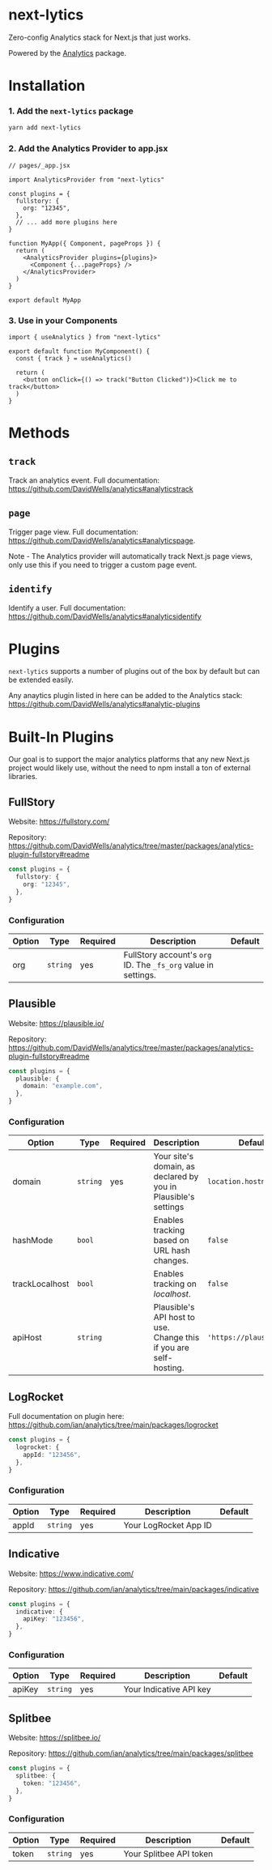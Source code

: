 # next-lytics

Zero-config Analytics stack for Next.js that just works.

Powered by the [Analytics](https://github.com/DavidWells/analytics) package.

# Installation

### 1. Add the `next-lytics` package

```sh
yarn add next-lytics
```

### 2. Add the Analytics Provider to app.jsx

```tsx
// pages/_app.jsx

import AnalyticsProvider from "next-lytics"

const plugins = {
  fullstory: {
    org: "12345",
  },
  // ... add more plugins here
}

function MyApp({ Component, pageProps }) {
  return (
    <AnalyticsProvider plugins={plugins}>
      <Component {...pageProps} />
    </AnalyticsProvider>
  )
}

export default MyApp
```

### 3. Use in your Components

```tsx
import { useAnalytics } from "next-lytics"

export default function MyComponent() {
  const { track } = useAnalytics()

  return (
    <button onClick={() => track("Button Clicked")}>Click me to track</button>
  )
}
```

# Methods

## `track`

Track an analytics event. Full documentation: https://github.com/DavidWells/analytics#analyticstrack

## `page`

Trigger page view. Full documentation: https://github.com/DavidWells/analytics#analyticspage.

Note - The Analytics provider will automatically track Next.js page views, only use this if you need to trigger a custom page event.

## `identify`

Identify a user. Full documentation: https://github.com/DavidWells/analytics#analyticsidentify

# Plugins

`next-lytics` supports a number of plugins out of the box by default but can be extended easily.

Any anaytics plugin listed in here can be added to the Analytics stack: https://github.com/DavidWells/analytics#analytic-plugins

<!-- # Adding a Custom Plugin

Just install the plugin and add it to your plugins config:

```sh
yarn add analytics-custom-plugin
```

```ts
import CustomPlugin from "analytics-custom-plugin"

const plugins = {
  CustomPlugin: {
    id: "xyz",
    // ... config
  },
}
``` -->

# Built-In Plugins

Our goal is to support the major analytics platforms that any new Next.js project would likely use, without the need to npm install a ton of external libraries.

<!-- ## Amplitude

Full documentation on plugin here: https://github.com/DavidWells/analytics/tree/master/packages/analytics-plugin-amplitude

```ts
const plugins = {
  amplitude: {
    apiKey: "token",
  },
}
```

| Option                              | description               |
| :---------------------------------- | :------------------------ |
| `apiKey` <br/>**required** - string | Amplitude project API key |
| `options` <br/> - object            | Amplitude SDK options     | -->

<!-- ## Google Analytics

Full documentation on plugin here: https://github.com/DavidWells/analytics/tree/master/packages/analytics-plugin-google-analytics

```ts
const plugins = {
  googleTagManager: {
    trackingId: "UA-1234567",
  },
}
```

### Configuration

| Option                                                 | description                                                                                                                                                                              |
| :----------------------------------------------------- | :--------------------------------------------------------------------------------------------------------------------------------------------------------------------------------------- |
| `trackingId` <br/>**required** - string                | Google Analytics site tracking Id                                                                                                                                                        |
| `debug` <br/>_optional_ - boolean                      | Enable Google Analytics debug mode                                                                                                                                                       |
| `anonymizeIp` <br/>_optional_ - boolean                | Enable [Anonymizing IP addresses](https://bit.ly/3c660Rd) sent to Google Analytics. [See details below](#anonymize-visitor-ips)                                                          |
| `customDimensions` <br/>_optional_ - object            | Map [Custom dimensions](https://bit.ly/3c5de88) to send extra information to Google Analytics. [See details below](#using-ga-custom-dimensions)                                          |
| `resetCustomDimensionsOnPage` <br/>_optional_ - object | Reset custom dimensions by key on analytics.page() calls. Useful for single page apps.                                                                                                   |
| `setCustomDimensionsToPage` <br/>_optional_ - boolean  | Mapped dimensions will be set to the page & sent as properties of all subsequent events on that page. If false, analytics will only pass custom dimensions as part of individual events  |
| `instanceName` <br/>_optional_ - string                | Custom tracker name for google analytics. Use this if you need multiple googleAnalytics scripts loaded                                                                                   |
| `customScriptSrc` <br/>_optional_ - string             | Custom URL for google analytics script, if proxying calls                                                                                                                                |
| `cookieConfig` <br/>_optional_ - object                | Additional cookie properties for configuring the [ga cookie](https://developers.google.com/analytics/devguides/collection/analyticsjs/cookies-user-id#configuring_cookie_field_settings) |
| `tasks` <br/>_optional_ - object                       | [Set custom google analytic tasks](https://developers.google.com/analytics/devguides/collection/analyticsjs/tasks)                                                                       | -->

<!-- ## Google Tag Manager

Full documentation on plugin here: https://github.com/DavidWells/analytics/tree/master/packages/analytics-plugin-google-tag-manager

```ts
const plugins = {
  googleTagManager: {
    containerId: "GTM-123xyz",
  },
}
```

### Configuration

| Option                                     | description                                                    |
| :----------------------------------------- | :------------------------------------------------------------- |
| `containerId` <br/>**required** - string   | The Container ID uniquely identifies the GTM Container.        |
| `dataLayerName` <br/>_optional_ - string   | The optional name for dataLayer-object. Defaults to dataLayer. |
| `customScriptSrc` <br/>_optional_ - string | Load Google Tag Manager script from a custom source            |
| `preview` <br/>_optional_ - string         | The preview-mode environment                                   |
| `auth` <br/>_optional_ - string            | The preview-mode authentication credentials                    | -->

## FullStory

Website: https://fullstory.com/

Repository: https://github.com/DavidWells/analytics/tree/master/packages/analytics-plugin-fullstory#readme

```ts
const plugins = {
  fullstory: {
    org: "12345",
  },
}
```

### Configuration

| Option | Type     | Required | Description                                                    | Default |
| ------ | -------- | -------- | -------------------------------------------------------------- | ------- |
| org    | `string` | yes      | FullStory account's `org` ID. The `_fs_org` value in settings. |         |

## Plausible

Website: https://plausible.io/

Repository: https://github.com/DavidWells/analytics/tree/master/packages/analytics-plugin-fullstory#readme

```ts
const plugins = {
  plausible: {
    domain: "example.com",
  },
}
```

### Configuration

| Option         | Type     | Required | Description                                                       | Default                  |
| -------------- | -------- | -------- | ----------------------------------------------------------------- | ------------------------ |
| domain         | `string` | yes      | Your site's domain, as declared by you in Plausible's settings    | `location.hostname`      |
| hashMode       | `bool`   |          | Enables tracking based on URL hash changes.                       | `false`                  |
| trackLocalhost | `bool`   |          | Enables tracking on _localhost_.                                  | `false`                  |
| apiHost        | `string` |          | Plausible's API host to use. Change this if you are self-hosting. | `'https://plausible.io'` |

## LogRocket

Full documentation on plugin here: https://github.com/ian/analytics/tree/main/packages/logrocket

```ts
const plugins = {
  logrocket: {
    appId: "123456",
  },
}
```

### Configuration

| Option | Type     | Required | Description           | Default |
| ------ | -------- | -------- | --------------------- | ------- |
| appId  | `string` | yes      | Your LogRocket App ID |

## Indicative

Website: https://www.indicative.com/

Repository: https://github.com/ian/analytics/tree/main/packages/indicative

```ts
const plugins = {
  indicative: {
    apiKey: "123456",
  },
}
```

### Configuration

| Option | Type     | Required | Description             | Default |
| ------ | -------- | -------- | ----------------------- | ------- |
| apiKey | `string` | yes      | Your Indicative API key |

## Splitbee

Website: https://splitbee.io/

Repository: https://github.com/ian/analytics/tree/main/packages/splitbee

```ts
const plugins = {
  splitbee: {
    token: "123456",
  },
}
```

### Configuration

| Option | Type     | Required | Description             | Default |
| ------ | -------- | -------- | ----------------------- | ------- |
| token  | `string` | yes      | Your Splitbee API token |
